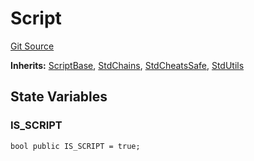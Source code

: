 # Script
[Git Source](https://github.com/metacontract/mc/blob/c3fc2b414d37afc92bb1cf2e606b4b2bede47403/resources/devkit/api-reference/Flattened.sol)

**Inherits:**
[ScriptBase](/resources/devkit/api-reference/Flattened.sol/abstract.ScriptBase), [StdChains](/resources/devkit/api-reference/Flattened.sol/abstract.StdChains), [StdCheatsSafe](/resources/devkit/api-reference/Flattened.sol/abstract.StdCheatsSafe), [StdUtils](/resources/devkit/api-reference/Flattened.sol/abstract.StdUtils)


## State Variables
### IS_SCRIPT

```solidity
bool public IS_SCRIPT = true;
```


